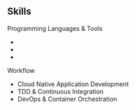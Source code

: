 
<section class="resume-section p-3 p-lg-5 d-flex align-items-center" id="skills">
    <div class="w-100">
        <h2 class="mb-5">Skills</h2>
        <div class="subheading mb-3">Programming Languages & Tools</div>
        <ul class="list-inline dev-icons">
            <li class="list-inline-item">
                <i class="fab fa-java"></i>
            </li>
            <li class="list-inline-item">
                <i class="fab fa-react"></i>
            </li>
            <li class="list-inline-item">
                <i class="fab fa-aws"></i>
            </li>
            <!-- Add more icons as needed -->
        </ul>
        <div class="subheading mb-3">Workflow</div>
        <ul class="fa-ul mb-0">
            <li>
                <i class="fa-li fa fa-check"></i>
                Cloud Native Application Development
            </li>
            <li>
                <i class="fa-li fa fa-check"></i>
                TDD & Continuous Integration
            </li>
            <li>
                <i class="fa-li fa fa-check"></i>
                DevOps & Container Orchestration
            </li>
        </ul>
    </div>
</section>